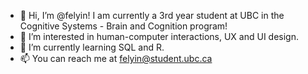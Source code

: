 - 👋 Hi, I’m @felyin! I am currently a 3rd year student at UBC in the Cognitive Systems - Brain and Cognition program! 
- 👀 I’m interested in human-computer interactions, UX and UI design.
- 🌱 I’m currently learning SQL and R.
- 📫 You can reach me at felyin@student.ubc.ca
